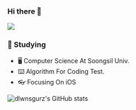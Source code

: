 ### Hi there 👋

<img src="https://img.shields.io/badge/Velog-20C997?style=flat&logo=Velog&logoColor=black"/>

### 📙 Studying

- 🖥 Computer Science At Soongsil Univ.
- ⌨️ Algorithm For Coding Test.
- 👓 Focusing On iOS

![dlwnsgurz's GitHub stats](https://github-readme-codeSTACKr.app/api?username=dlwnsgurz&show_icons=true&theme=radical)
